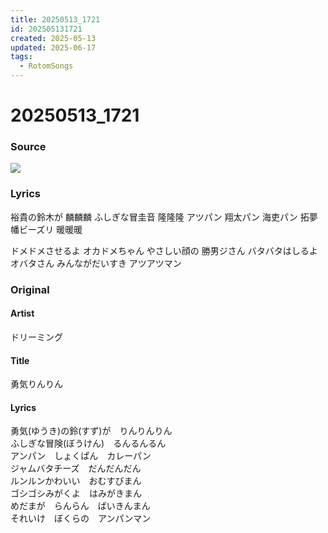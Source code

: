 ```yaml
---
title: 20250513_1721
id: 202505131721
created: 2025-05-13
updated: 2025-06-17
tags:
  - RotomSongs
---
```

# 20250513_1721

### Source

![](https://x.com/Starlystrongest/status/1922205660067848234)

### Lyrics

裕貴の鈴木が 麟麟麟
ふしぎな冒圭音 隆隆隆
アツパン 翔太パン 海吏パン
拓夢幡ビーズリ 暖暖暖

ドメドメさせるよ オカドメちゃん
やさしい顔の 勝男ジさん
バタバタはしるよ オバタさん
みんながだいすき アツアツマン

### Original

#### Artist
ドリーミング

#### Title
勇気りんりん

#### Lyrics

勇気(ゆうき)の鈴(すず)が　りんりんりん  
ふしぎな冒険(ぼうけん)　るんるんるん  
アンパン　しょくぱん　カレーパン  
ジャムバタチーズ　だんだんだん  
ルンルンかわいい　おむすびまん  
ゴシゴシみがくよ　はみがきまん  
めだまが　らんらん　ばいきんまん  
それいけ　ぼくらの　アンパンマン


